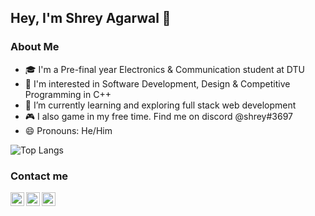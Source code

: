 ## Hey, I'm Shrey Agarwal 👋

### About Me
- 🎓 I'm a Pre-final year Electronics & Communication student at DTU 
- 👀 I'm interested in Software Development, Design & Competitive Programming in C++ 
- 🌱 I’m currently learning and exploring full stack web development
- 🎮 I also game in my free time. Find me on discord @shrey#3697 
- 😄 Pronouns: He/Him
<!--
**shreyagarwal13/shreyagarwal13** is a ✨ _special_ ✨ repository because its `README.md` (this file) appears on your GitHub profile.

Here are some ideas to get you started:

- 🔭 I’m currently working on ...
- 🌱 I’m currently learning ...
- 👯 I’m looking to collaborate on ...
- 🤔 I’m looking for help with ...
- 💬 Ask me about ...
- 📫 How to reach me: ...
- 😄 Pronouns: ...
- ⚡ Fun fact: ...
-->
<!-- <img src="https://gpvc.arturio.dev/shreyagarwal13" alt="profile views">  -->

<!-- ![Shrey's GitHub stats](https://github-readme-stats.vercel.app/api?username=shreyagarwal13&show_icons=true) -->
![Top Langs](https://github-readme-stats.vercel.app/api/top-langs/?username=shreyagarwal13&layout=compact&hide=jupyter%20notebook)



### Contact me

<p align="center">
  <a href="https://in.linkedin.com/in/shreyagarwal13/">
    <img align="left" alt="LinkedIn" width="22px" src="https://cdn-icons-png.flaticon.com/512/174/174857.png" />
  </a>
  <a href="https://github.com/shreyagarwal13">
    <img align="left" alt="GitHub" width="22px" src="https://cdn-icons-png.flaticon.com/512/25/25231.png" />
  </a>
  <a href="mailto:shreyagarwal406@gmail.com">
    <img align="left" alt="GMail" width="22px" src="https://cdn-icons-png.flaticon.com/512/281/281769.png" />
  </a>  
</p>
